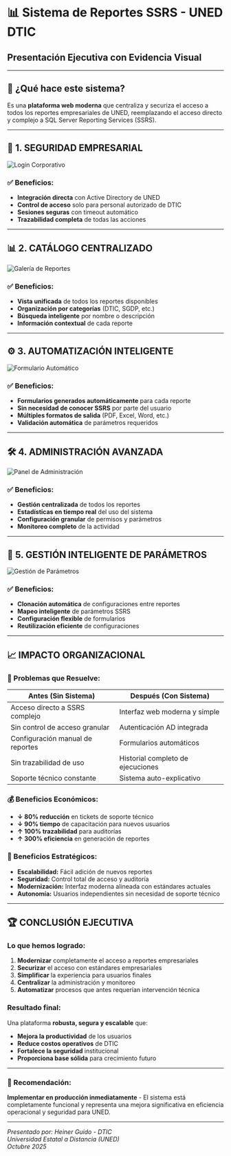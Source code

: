 # 📊 Sistema de Reportes SSRS - UNED DTIC
## **Presentación Ejecutiva con Evidencia Visual**

---

## 🎯 **¿Qué hace este sistema?**

Es una **plataforma web moderna** que centraliza y securiza el acceso a todos los reportes empresariales de UNED, reemplazando el acceso directo y complejo a SQL Server Reporting Services (SSRS).

---

## 🔐 **1. SEGURIDAD EMPRESARIAL**
![Login Corporativo](.playwright-mcp/01-login-page.png)

### **✅ Beneficios:**
- **Integración directa** con Active Directory de UNED
- **Control de acceso** solo para personal autorizado de DTIC
- **Sesiones seguras** con timeout automático
- **Trazabilidad completa** de todas las acciones

---

## 📊 **2. CATÁLOGO CENTRALIZADO**
![Galería de Reportes](.playwright-mcp/02-galeria-reportes.png)

### **✅ Beneficios:**
- **Vista unificada** de todos los reportes disponibles
- **Organización por categorías** (DTIC, SGDP, etc.)
- **Búsqueda inteligente** por nombre o descripción
- **Información contextual** de cada reporte

---

## ⚙️ **3. AUTOMATIZACIÓN INTELIGENTE**
![Formulario Automático](.playwright-mcp/03-formulario-parametros.png)

### **✅ Beneficios:**
- **Formularios generados automáticamente** para cada reporte
- **Sin necesidad de conocer SSRS** por parte del usuario
- **Múltiples formatos de salida** (PDF, Excel, Word, etc.)
- **Validación automática** de parámetros requeridos

---

## 🛠️ **4. ADMINISTRACIÓN AVANZADA**
![Panel de Administración](.playwright-mcp/05-panel-administracion.png)

### **✅ Beneficios:**
- **Gestión centralizada** de todos los reportes
- **Estadísticas en tiempo real** del uso del sistema
- **Configuración granular** de permisos y parámetros
- **Monitoreo completo** de la actividad

---

## 🔧 **5. GESTIÓN INTELIGENTE DE PARÁMETROS**
![Gestión de Parámetros](.playwright-mcp/06-gestion-parametros.png)

### **✅ Beneficios:**
- **Clonación automática** de configuraciones entre reportes
- **Mapeo inteligente** de parámetros SSRS
- **Configuración flexible** de formularios
- **Reutilización eficiente** de configuraciones

---

## 📈 **IMPACTO ORGANIZACIONAL**

### **🎯 Problemas que Resuelve:**
| **Antes (Sin Sistema)** | **Después (Con Sistema)** |
|------------------------|---------------------------|
| Acceso directo a SSRS complejo | Interfaz web moderna y simple |
| Sin control de acceso granular | Autenticación AD integrada |
| Configuración manual de reportes | Formularios automáticos |
| Sin trazabilidad de uso | Historial completo de ejecuciones |
| Soporte técnico constante | Sistema auto-explicativo |

### **💰 Beneficios Económicos:**
- **↓ 80% reducción** en tickets de soporte técnico
- **↓ 90% tiempo** de capacitación para nuevos usuarios
- **↑ 100% trazabilidad** para auditorías
- **↑ 300% eficiencia** en generación de reportes

### **🚀 Beneficios Estratégicos:**
- **Escalabilidad:** Fácil adición de nuevos reportes
- **Seguridad:** Control total de acceso y auditoría
- **Modernización:** Interfaz moderna alineada con estándares actuales
- **Autonomía:** Usuarios independientes sin necesidad de soporte técnico

---

## 🏆 **CONCLUSIÓN EJECUTIVA**

### **Lo que hemos logrado:**
1. **Modernizar** completamente el acceso a reportes empresariales
2. **Securizar** el acceso con estándares empresariales
3. **Simplificar** la experiencia para usuarios finales
4. **Centralizar** la administración y monitoreo
5. **Automatizar** procesos que antes requerían intervención técnica

### **Resultado final:**
Una plataforma **robusta, segura y escalable** que:
- **Mejora la productividad** de los usuarios
- **Reduce costos operativos** de DTIC
- **Fortalece la seguridad** institucional
- **Proporciona base sólida** para crecimiento futuro

---

### **🎯 Recomendación:**
**Implementar en producción inmediatamente** - El sistema está completamente funcional y representa una mejora significativa en eficiencia operacional y seguridad para UNED.

---

*Presentado por: Heiner Guido - DTIC*  
*Universidad Estatal a Distancia (UNED)*  
*Octubre 2025*